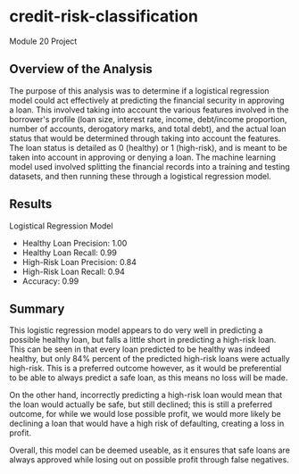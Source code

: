 # credit-risk-classification
Module 20 Project

## Overview of the Analysis
The purpose of this analysis was to determine if a logistical regression model could act effectively at predicting the financial security in approving a loan. This involved taking into account the various features involved in the borrower's profile (loan size, interest rate, income, debt/income proportion, number of accounts, derogatory marks, and total debt), and the actual loan status that would be determined through taking into account the features. The loan status is detailed as 0 (healthy) or 1 (high-risk), and is meant to be taken into account in approving or denying a loan. The machine learning model used involved splitting the financial records into a training and testing datasets, and then running these through a logistical regression model.


## Results
Logistical Regression Model

- Healthy Loan Precision: 1.00
- Healthy Loan Recall: 0.99
- High-Risk Loan Precision: 0.84
- High-Risk Loan Recall: 0.94
- Accuracy: 0.99

## Summary
This logistic regression model appears to do very well in predicting a possible healthy loan, but falls a little short in predicting a high-risk loan. This can be seen in that every loan predicted to be healthy was indeed healthy, but only 84% percent of the predicted high-risk loans were actually high-risk. This is a preferred outcome however, as it would be preferential to be able to always predict a safe loan, as this means no loss will be made. 

On the other hand, incorrectly predicting a high-risk loan would mean that the loan would actually be safe, but still declined; this is still a preferred outcome, for while we would lose possible profit, we would more likely be declining a loan that would have a high risk of defaulting, creating a loss in profit.

Overall, this model can be deemed useable, as it ensures that safe loans are always approved while losing out on possible profit through false negatives.
